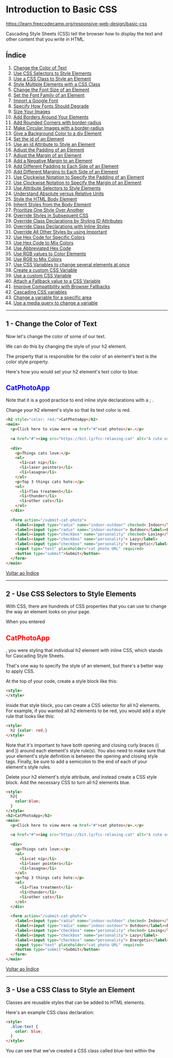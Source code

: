 # Introduction to Basic CSS

https://learn.freecodecamp.org/responsive-web-design/basic-css

Cascading Style Sheets (CSS) tell the browser how to display the text and other content that you write in HTML. 

## <a name="indice">Índice</a>

1. [Change the Color of Text](#parte1)     
2. [Use CSS Selectors to Style Elements](#parte2)     
3. [Use a CSS Class to Style an Element](#parte3)     
4. [Style Multiple Elements with a CSS Class](#parte4)     
5. [Change the Font Size of an Element](#parte5)     
6. [Set the Font Family of an Element](#parte6)     
7. [Import a Google Font](#parte7)     
8. [Specify How Fonts Should Degrade](#parte8)     
9. [Size Your Images](#parte9)     
10. [Add Borders Around Your Elements](#parte10)     
11. [Add Rounded Corners with border-radius](#parte11)     
12. [Make Circular Images with a border-radius](#parte12)     
13. [Give a Background Color to a div Element](#parte13)     
14. [Set the id of an Element](#parte14)     
15. [Use an id Attribute to Style an Element](#parte15)     
16. [Adjust the Padding of an Element](#parte16)     
17. [Adjust the Margin of an Element](#parte17)     
18. [Add a Negative Margin to an Element](#parte18)     
19. [Add Different Padding to Each Side of an Element](#parte19)     
20. [Add Different Margins to Each Side of an Element](#parte20)     
21. [Use Clockwise Notation to Specify the Padding of an Element](#parte21)     
22. [Use Clockwise Notation to Specify the Margin of an Element](#parte22)     
23. [Use Attribute Selectors to Style Elements](#parte23)     
24. [Understand Absolute versus Relative Units](#parte24)     
25. [Style the HTML Body Element](#parte25)     
26. [Inherit Styles from the Body Element](#parte26)     
27. [Prioritize One Style Over Another](#parte27)     
28. [Override Styles in Subsequent CSS](#parte28)     
29. [Override Class Declarations by Styling ID Attributes](#parte29)     
30. [Override Class Declarations with Inline Styles](#parte30)     
31. [Override All Other Styles by using Important](#parte31)     
32. [Use Hex Code for Specific Colors](#parte32)     
33. [Use Hex Code to Mix Colors](#parte33)     
34. [Use Abbreviated Hex Code](#parte34)     
35. [Use RGB values to Color Elements](#parte35)     
36. [Use RGB to Mix Colors](#parte36)     
37. [Use CSS Variables to change several elements at once](#parte37)     
38. [Create a custom CSS Variable](#parte38)     
39. [Use a custom CSS Variable](#parte39)     
40. [Attach a Fallback value to a CSS Variable](#parte40)     
41. [Improve Compatibility with Browser Fallbacks](#parte41)     
42. [Cascading CSS variables](#parte42)     
43. [Change a variable for a specific area](#parte43)     
44. [Use a media query to change a variable](#parte44)     
---


## <a name="parte1">1 - Change the Color of Text</a>

Now let's change the color of some of our text.

We can do this by changing the style of your h2 element.

The property that is responsible for the color of an element's text is the color style property.

Here's how you would set your h2 element's text color to blue:

<h2 style="color: blue;">CatPhotoApp</h2>

Note that it is a good practice to end inline style declarations with a ; .


Change your h2 element's style so that its text color is red.

```html
<h2 style="color: red;">CatPhotoApp</h2>
<main>
  <p>Click here to view more <a href="#">cat photos</a>.</p>
  
  <a href="#"><img src="https://bit.ly/fcc-relaxing-cat" alt="A cute orange cat lying on its back."></a>
  
  <div>
    <p>Things cats love:</p>
    <ul>
      <li>cat nip</li>
      <li>laser pointers</li>
      <li>lasagna</li>
    </ul>
    <p>Top 3 things cats hate:</p>
    <ol>
      <li>flea treatment</li>
      <li>thunder</li>
      <li>other cats</li>
    </ol>
  </div>
  
  <form action="/submit-cat-photo">
    <label><input type="radio" name="indoor-outdoor" checked> Indoor</label>
    <label><input type="radio" name="indoor-outdoor"> Outdoor</label><br>
    <label><input type="checkbox" name="personality" checked> Loving</label>
    <label><input type="checkbox" name="personality"> Lazy</label>
    <label><input type="checkbox" name="personality"> Energetic</label><br>
    <input type="text" placeholder="cat photo URL" required>
    <button type="submit">Submit</button>
  </form>
</main>
```

[Voltar ao Índice](#indice)

---


## <a name="parte2">2 - Use CSS Selectors to Style Elements</a>

With CSS, there are hundreds of CSS properties that you can use to change the way an element looks on your page.

When you entered <h2 style="color: red">CatPhotoApp</h2>, you were styling that individual h2 element with inline CSS, which stands for Cascading Style Sheets.

That's one way to specify the style of an element, but there's a better way to apply CSS.

At the top of your code, create a style block like this:

```html
<style>
</style>
```

Inside that style block, you can create a CSS selector for all h2 elements. For example, if you wanted all h2 elements to be red, you would add a style rule that looks like this:

```html
<style>
  h2 {color: red;}
</style>
```

Note that it's important to have both opening and closing curly braces ({ and }) around each element's style rule(s). You also need to make sure that your element's style definition is between the opening and closing style tags. Finally, be sure to add a semicolon to the end of each of your element's style rules.

Delete your h2 element's style attribute, and instead create a CSS style block. Add the necessary CSS to turn all h2 elements blue.

```html
<style>
  h2{
    color:blue;
  }
</style>
<h2>CatPhotoApp</h2>
<main>
  <p>Click here to view more <a href="#">cat photos</a>.</p>
  
  <a href="#"><img src="https://bit.ly/fcc-relaxing-cat" alt="A cute orange cat lying on its back."></a>
  
  <div>
    <p>Things cats love:</p>
    <ul>
      <li>cat nip</li>
      <li>laser pointers</li>
      <li>lasagna</li>
    </ul>
    <p>Top 3 things cats hate:</p>
    <ol>
      <li>flea treatment</li>
      <li>thunder</li>
      <li>other cats</li>
    </ol>
  </div>
  
  <form action="/submit-cat-photo">
    <label><input type="radio" name="indoor-outdoor" checked> Indoor</label>
    <label><input type="radio" name="indoor-outdoor"> Outdoor</label><br>
    <label><input type="checkbox" name="personality" checked> Loving</label>
    <label><input type="checkbox" name="personality"> Lazy</label>
    <label><input type="checkbox" name="personality"> Energetic</label><br>
    <input type="text" placeholder="cat photo URL" required>
    <button type="submit">Submit</button>
  </form>
</main>
```

[Voltar ao Índice](#indice)

---


## <a name="parte3">3 - Use a CSS Class to Style an Element</a>

Classes are reusable styles that can be added to HTML elements.

Here's an example CSS class declaration:

```html
<style>
  .blue-text {
    color: blue;
  }
</style>
```

You can see that we've created a CSS class called blue-text within the <style> tag.

You can apply a class to an HTML element like this:

```html
<h2 class="blue-text">CatPhotoApp</h2>
```

Note that in your CSS style element, class names start with a period. In your HTML elements' class attribute, the class name does not include the period.


Inside your style element, change the h2 selector to .red-text and update the color's value from blue to red.

Give your h2 element the class attribute with a value of 'red-text'.

```html
<style>
  .red-text{
    color: red;
  }
</style>

<h2 class="red-text">CatPhotoApp</h2>
<main>
  <p>Click here to view more <a href="#">cat photos</a>.</p>
  
  <a href="#"><img src="https://bit.ly/fcc-relaxing-cat" alt="A cute orange cat lying on its back."></a>
  
  <div>
    <p>Things cats love:</p>
    <ul>
      <li>cat nip</li>
      <li>laser pointers</li>
      <li>lasagna</li>
    </ul>
    <p>Top 3 things cats hate:</p>
    <ol>
      <li>flea treatment</li>
      <li>thunder</li>
      <li>other cats</li>
    </ol>
  </div>
  
  <form action="/submit-cat-photo">
    <label><input type="radio" name="indoor-outdoor" checked> Indoor</label>
    <label><input type="radio" name="indoor-outdoor"> Outdoor</label><br>
    <label><input type="checkbox" name="personality" checked> Loving</label>
    <label><input type="checkbox" name="personality"> Lazy</label>
    <label><input type="checkbox" name="personality"> Energetic</label><br>
    <input type="text" placeholder="cat photo URL" required>
    <button type="submit">Submit</button>
  </form>
</main>
```

[Voltar ao Índice](#indice)

---


## <a name="parte4">4 - Style Multiple Elements with a CSS Class</a>

Classes allow you to use the same CSS styles on multiple HTML elements. You can see this by applying your red-text class to the first p element.

```html
<style>
  .red-text {
    color: red;
  }
  .red-text{

  }
</style>

<h2 class="red-text">CatPhotoApp</h2>
<main>
  <p class="red-text">Click here to view more <a href="#">cat photos</a>.</p>
  
  <a href="#"><img src="https://bit.ly/fcc-relaxing-cat" alt="A cute orange cat lying on its back."></a>
  
  <div>
    <p>Things cats love:</p>
    <ul>
      <li>cat nip</li>
      <li>laser pointers</li>
      <li>lasagna</li>
    </ul>
    <p>Top 3 things cats hate:</p>
    <ol>
      <li>flea treatment</li>
      <li>thunder</li>
      <li>other cats</li>
    </ol>
  </div>
  
  <form action="/submit-cat-photo">
    <label><input type="radio" name="indoor-outdoor" checked> Indoor</label>
    <label><input type="radio" name="indoor-outdoor"> Outdoor</label><br>
    <label><input type="checkbox" name="personality" checked> Loving</label>
    <label><input type="checkbox" name="personality"> Lazy</label>
    <label><input type="checkbox" name="personality"> Energetic</label><br>
    <input type="text" placeholder="cat photo URL" required>
    <button type="submit">Submit</button>
  </form>
</main>
```

[Voltar ao Índice](#indice)

---


## <a name="parte5">5 - Change the Font Size of an Element</a>

Font size is controlled by the font-size CSS property, like this:

```css
h1 {
  font-size: 30px;
}
```

Inside the same <style> tag that contains your red-text class, create an entry for p elements and set the font-size to 16 pixels (16px).

```html
<style>
  .red-text {
    color: red;
  }
  p{
    font-size: 16px;
  }
</style>

<h2 class="red-text">CatPhotoApp</h2>
<main>
  <p class="red-text">Click here to view more <a href="#">cat photos</a>.</p>
  
  <a href="#"><img src="https://bit.ly/fcc-relaxing-cat" alt="A cute orange cat lying on its back."></a>
  
  <div>
    <p>Things cats love:</p>
    <ul>
      <li>cat nip</li>
      <li>laser pointers</li>
      <li>lasagna</li>
    </ul>
    <p>Top 3 things cats hate:</p>
    <ol>
      <li>flea treatment</li>
      <li>thunder</li>
      <li>other cats</li>
    </ol>
  </div>
  
  <form action="/submit-cat-photo">
    <label><input type="radio" name="indoor-outdoor" checked> Indoor</label>
    <label><input type="radio" name="indoor-outdoor"> Outdoor</label><br>
    <label><input type="checkbox" name="personality" checked> Loving</label>
    <label><input type="checkbox" name="personality"> Lazy</label>
    <label><input type="checkbox" name="personality"> Energetic</label><br>
    <input type="text" placeholder="cat photo URL" required>
    <button type="submit">Submit</button>
  </form>
</main>
```

[Voltar ao Índice](#indice)

---


## <a name="parte6">6 - Set the Font Family of an Element</a>



[Voltar ao Índice](#indice)

---


## <a name="parte7">7 - Import a Google Font</a>



[Voltar ao Índice](#indice)

---


## <a name="parte8">8 - Specify How Fonts Should Degrade</a>



[Voltar ao Índice](#indice)

---


## <a name="parte9">9 - Size Your Images</a>



[Voltar ao Índice](#indice)

---


## <a name="parte10">10 - Add Borders Around Your Elements</a>



[Voltar ao Índice](#indice)

---


## <a name="parte11">11 - Add Rounded Corners with border-radius</a>



[Voltar ao Índice](#indice)

---


## <a name="parte12">12 - Make Circular Images with a border-radius</a>



[Voltar ao Índice](#indice)

---


## <a name="parte13">13 - Give a Background Color to a div Element</a>



[Voltar ao Índice](#indice)

---


## <a name="parte14">14 - Set the id of an Element</a>



[Voltar ao Índice](#indice)

---


## <a name="parte15">15 - Use an id Attribute to Style an Element</a>



[Voltar ao Índice](#indice)

---


## <a name="parte16">16 - Adjust the Padding of an Element</a>



[Voltar ao Índice](#indice)

---


## <a name="parte17">17 - Adjust the Margin of an Element</a>



[Voltar ao Índice](#indice)

---


## <a name="parte18">18 - Add a Negative Margin to an Element</a>



[Voltar ao Índice](#indice)

---


## <a name="parte19">19 - Add Different Padding to Each Side of an Element</a>



[Voltar ao Índice](#indice)

---


## <a name="parte20">20 - Add Different Margins to Each Side of an Element</a>



[Voltar ao Índice](#indice)

---


## <a name="parte21">21 - Use Clockwise Notation to Specify the Padding of an Element</a>



[Voltar ao Índice](#indice)

---


## <a name="parte22">22 - Use Clockwise Notation to Specify the Margin of an Element</a>



[Voltar ao Índice](#indice)

---


## <a name="parte23">23 - Use Attribute Selectors to Style Elements</a>



[Voltar ao Índice](#indice)

---


## <a name="parte24">24 - Understand Absolute versus Relative Units</a>



[Voltar ao Índice](#indice)

---


## <a name="parte25">25 - Style the HTML Body Element</a>



[Voltar ao Índice](#indice)

---


## <a name="parte26">26 - Inherit Styles from the Body Element</a>



[Voltar ao Índice](#indice)

---


## <a name="parte27">27 - Prioritize One Style Over Another</a>



[Voltar ao Índice](#indice)

---


## <a name="parte28">28 - Override Styles in Subsequent CSS</a>



[Voltar ao Índice](#indice)

---


## <a name="parte29">29 - Override Class Declarations by Styling ID Attributes</a>



[Voltar ao Índice](#indice)

---


## <a name="parte30">30 - Override Class Declarations with Inline Styles</a>



[Voltar ao Índice](#indice)

---


## <a name="parte31">31 - Override All Other Styles by using Important</a>



[Voltar ao Índice](#indice)

---


## <a name="parte32">32 - Use Hex Code for Specific Colors</a>



[Voltar ao Índice](#indice)

---


## <a name="parte33">33 - Use Hex Code to Mix Colors</a>



[Voltar ao Índice](#indice)

---


## <a name="parte34">34 - Use Abbreviated Hex Code</a>



[Voltar ao Índice](#indice)

---


## <a name="parte35">35 - Use RGB values to Color Elements</a>



[Voltar ao Índice](#indice)

---


## <a name="parte36">36 - Use RGB to Mix Colors</a>



[Voltar ao Índice](#indice)

---


## <a name="parte37">37 - Use CSS Variables to change several elements at once</a>



[Voltar ao Índice](#indice)

---


## <a name="parte38">38 - Create a custom CSS Variable</a>



[Voltar ao Índice](#indice)

---


## <a name="parte39">39 - Use a custom CSS Variable</a>



[Voltar ao Índice](#indice)

---


## <a name="parte40">40 - Attach a Fallback value to a CSS Variable</a>



[Voltar ao Índice](#indice)

---


## <a name="parte41">41 - Improve Compatibility with Browser Fallbacks</a>



[Voltar ao Índice](#indice)

---


## <a name="parte42">42 - Cascading CSS variables</a>



[Voltar ao Índice](#indice)

---


## <a name="parte43">43 - Change a variable for a specific area</a>



[Voltar ao Índice](#indice)

---


## <a name="parte44">44 - Use a media query to change a variable</a>



[Voltar ao Índice](#indice)

---

